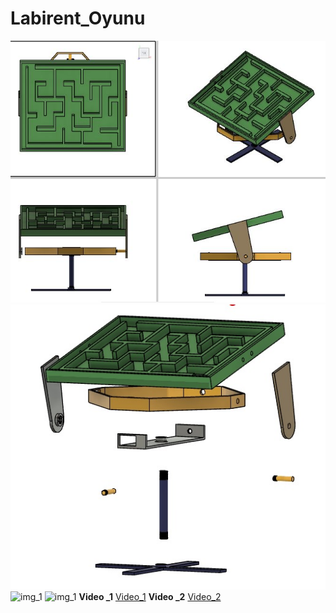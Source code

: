 # Labirent_Oyunu
![img_1](IMG/IMG_1.JPG)
![img_1](IMG/IMG_2.jpg)
![img_1](IMG/Yeni%20proje.gif)
![img_1](IMG/Yeni%20proje2.gif)
**Video _1**
[Video_1](https://youtu.be/xGcCleynLFY)
**Video _2**
[Video_2](https://youtu.be/8zdu0xtg-sM)
